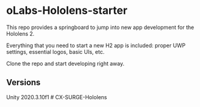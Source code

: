 ﻿# oLabs-Hololens-starter
 This repo provides a springboard to jump into new app development for the Hololens 2.
 
 Everything that you need to start a new H2 app is included: proper UWP settings, essential logos, basic UIs, etc.
 
 Clone the repo and start developing right away.
 
 ## Versions
 
 Unity 2020.3.10f1
#   C X - S U R G E - H o l o l e n s  
 